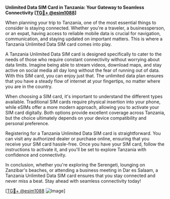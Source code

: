 **Unlimited Data SIM Card in Tanzania: Your Gateway to Seamless Connectivity [[TG💪+ @esim1088](https://t.me/s/esim1088)]**

When planning your trip to Tanzania, one of the most essential things to consider is staying connected. Whether you're a traveler, a businessperson, or an expat, having access to reliable mobile data is crucial for navigation, communication, and staying updated on important matters. This is where a Tanzania Unlimited Data SIM card comes into play.

A Tanzania Unlimited Data SIM card is designed specifically to cater to the needs of those who require constant connectivity without worrying about data limits. Imagine being able to stream videos, download maps, and stay active on social media all day long without the fear of running out of data. With this SIM card, you can enjoy just that. The unlimited data plan ensures that you have a steady flow of internet at your fingertips, no matter where you are in the country.

When choosing a SIM card, it's important to understand the different types available. Traditional SIM cards require physical insertion into your phone, while eSIMs offer a more modern approach, allowing you to activate your SIM card digitally. Both options provide excellent coverage across Tanzania, but the choice ultimately depends on your device compatibility and personal preference.

Registering for a Tanzania Unlimited Data SIM card is straightforward. You can visit any authorized dealer or purchase online, ensuring that you receive your SIM card hassle-free. Once you have your SIM card, follow the instructions to activate it, and you'll be set to explore Tanzania with confidence and connectivity.

In conclusion, whether you're exploring the Serengeti, lounging on Zanzibar's beaches, or attending a business meeting in Dar es Salaam, a Tanzania Unlimited Data SIM card ensures that you stay connected and never miss a beat. Stay ahead with seamless connectivity today!

[[TG💪+ @esim1088](https://t.me/s/esim1088) ![Image](https://i.postimg.cc/Y0z9fWf4/image.png)]